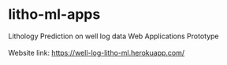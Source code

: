 # litho-ml-apps
Lithology Prediction on well log data Web Applications Prototype
<br></br> Website link: https://well-log-litho-ml.herokuapp.com/
